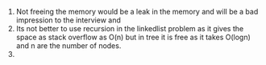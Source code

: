 1. Not freeing the memory would be a leak in the memory and will be a bad impression to the interview and
2. Its not better to use recursion in the linkedlist problem as it gives the space as stack overflow as O(n) but in tree it is free as it takes O(logn) and n are the number of nodes.
3.